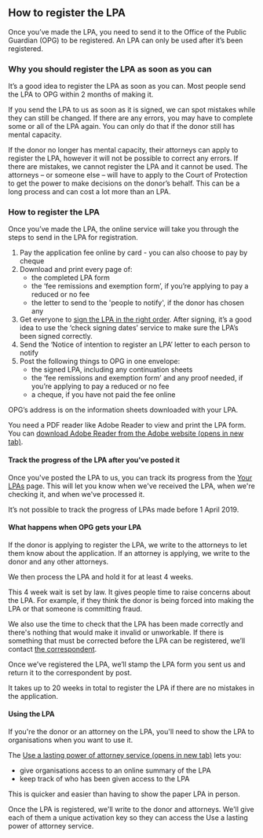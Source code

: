 ## How to register the LPA

Once you’ve made the LPA, you need to send it to the Office of the Public Guardian (OPG) to be registered. An LPA can only be used after it’s been registered.

### Why you should register the LPA as soon as you can

It’s a good idea to register the LPA as soon as you can. Most people send the LPA to OPG within 2 months of making it.

If you send the LPA to us as soon as it is signed, we can spot mistakes while they can still be changed. If there are any errors, you may have to complete some or all of the LPA again. You can only do that if the donor still has mental capacity.

If the donor no longer has mental capacity, their attorneys can apply to register the LPA, however it will not be possible to correct any errors. If there are mistakes, we cannot register the LPA and it cannot be used. The attorneys – or someone else – will have to apply to the Court of Protection to get the power to make decisions on the donor’s behalf. This can be a long process and can cost a lot more than an LPA.

### How to register the LPA

Once you’ve made the LPA, the online service will take you through the steps to send in the LPA for registration.

1. Pay the application fee online by card - you can also choose to pay by cheque
2. Download and print every page of:
    * the completed LPA form
    * the ‘fee remissions and exemption form’, if you’re applying to pay a reduced or no fee
    * the letter to send to the 'people to notify', if the donor has chosen any
3. Get everyone to [sign the LPA in the right order](/help/#topic-signing-the-lpa). After signing, it’s a good idea to use the ‘check signing dates’ service to make sure the LPA’s been signed correctly.
4. Send the ‘Notice of intention to register an LPA’ letter to each person to notify
5. Post the following things to OPG in one envelope:
    * the signed LPA, including any continuation sheets
    * the ‘fee remissions and exemption form’ and any proof needed, if you’re applying to pay a reduced or no fee
    * a cheque, if you have not paid the fee online

OPG’s address is on the information sheets downloaded with your LPA.

You need a PDF reader like Adobe Reader to view and print the LPA form. You can <a href="http://www.adobe.com/uk/products/reader.html" target="_blank" rel="external noopener noreferrer">download Adobe Reader from the Adobe website (opens in new tab)</a>.

#### Track the progress of the LPA after you've posted it

Once you've posted the LPA to us, you can track its progress from the [Your LPAs](/user/dashboard) page. This will let you know when we've received the LPA, when we're checking it, and when we've processed it.

It’s not possible to track the progress of LPAs made before 1 April 2019.


#### What happens when OPG gets your LPA

If the donor is applying to register the LPA, we write to the attorneys to let them know about the application. If an attorney is applying, we write to the donor and any other attorneys.

We then process the LPA and hold it for at least 4 weeks.

This 4 week wait is set by law. It gives people time to raise concerns about the LPA. For example, if they think the donor is being forced into making the LPA or that someone is committing fraud.

We also use the time to check that the LPA has been made correctly and there's nothing that would make it invalid or unworkable. If there is something that must be corrected before the LPA can be registered, we’ll contact [the correspondent](/help/#topic-correspondent).

Once we’ve registered the LPA, we’ll stamp the LPA form you sent us and return it to the correspondent by post.

It takes up to 20 weeks in total to register the LPA if there are no mistakes in the application.

#### Using the LPA

If you're the donor or an attorney on the LPA, you'll need to show the LPA to organisations when you want to use it.

The <a href="https://www.gov.uk/use-lasting-power-of-attorney" target="_blank" rel="external noopener noreferrer">Use a lasting power of attorney service (opens in new tab)</a> lets you:

* give organisations access to an online summary of the LPA
* keep track of who has been given access to the LPA

This is quicker and easier than having to show the paper LPA in person.

Once the LPA is registered, we'll write to the donor and attorneys. We'll give each of them a unique activation key so they can access the Use a lasting power of attorney service.
